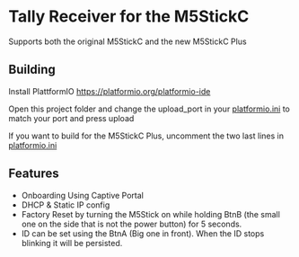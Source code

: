 # Tally Receiver for the M5StickC
Supports both the original M5StickC and the new M5StickC Plus

## Building
Install PlattformIO https://platformio.org/platformio-ide

Open this project folder and change the upload_port in your [platformio.ini](platformio.ini) to match your port and press upload

If you want to build for the M5StickC Plus, uncomment the two last lines in [platformio.ini](platformio.ini)

## Features

  * Onboarding Using Captive Portal
  * DHCP & Static IP config
  * Factory Reset by turning the M5Stick on while holding BtnB (the small one on the side that is not the power button) for 5 seconds.
  * ID can be set using the BtnA (Big one in front). When the ID stops blinking it will be persisted.